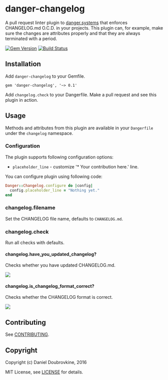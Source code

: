 # danger-changelog

A pull request linter plugin to [danger.systems](http://danger.systems) that enforces CHANGELOG.md O.C.D. in your projects.
This plugin can, for example, make sure the changes are attributes properly and that they are always terminated with a period.

[![Gem Version](https://badge.fury.io/rb/danger-changelog.svg)](https://badge.fury.io/rb/danger-changelog)
[![Build Status](https://travis-ci.org/dblock/danger-changelog.svg?branch=master)](https://travis-ci.org/dblock/danger-changelog)

## Installation

Add `danger-changelog` to your Gemfile.

```
gem 'danger-changelog', '~> 0.1'
```

Add `changelog.check` to your Dangerfile. Make a pull request and see this plugin in action.

## Usage

Methods and attributes from this plugin are available in your `Dangerfile` under the `changelog` namespace.

### Configuration

The plugin supports following configuration options:
* `placeholder_line` - customize '* Your contribution here.' line.

You can configure plugin using following code:
```ruby
Danger::Changelog.configure do |config|
  config.placeholder_line = "Nothing yet."
end
```

### changelog.filename

Set the CHANGELOG file name, defaults to `CHANGELOG.md`.

### changelog.check

Run all checks with defaults.

#### changelog.have_you_updated_changelog?

Checks whether you have updated CHANGELOG.md.

![](images/have_you_updated_changelog.png)

#### changelog.is_changelog_format_correct?

Checks whether the CHANGELOG format is correct.

![](images/is_changelog_format_correct.png)

## Contributing

See [CONTRIBUTING](CONTRIBUTING.md).

## Copyright

Copyright (c) Daniel Doubrovkine, 2016

MIT License, see [LICENSE](LICENSE.txt) for details.
